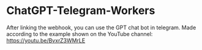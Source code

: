 # ChatGPT-Telegram-Workers
After linking the webhook, you can use the GPT chat bot in telegram.
Made according to the example shown on the YouTube channel: https://youtu.be/BvxrZ3WMrLE
